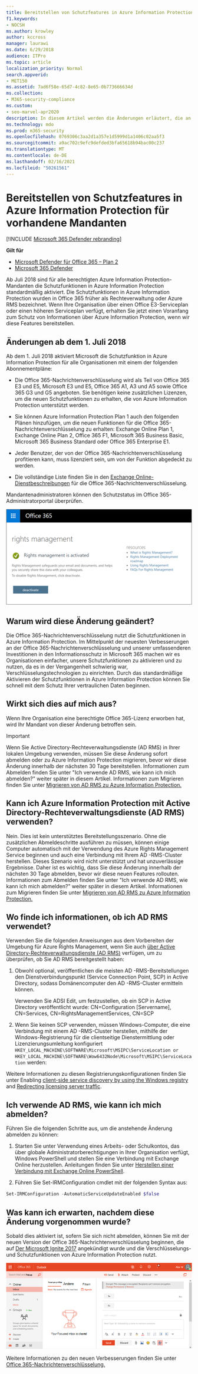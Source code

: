 ```yaml
---
title: Bereitstellen von Schutzfeatures in Azure Information Protection für vorhandene Mandanten
f1.keywords:
- NOCSH
ms.author: krowley
author: kccross
manager: laurawi
ms.date: 6/29/2018
audience: ITPro
ms.topic: article
localization_priority: Normal
search.appverid:
- MET150
ms.assetid: 7ad6f58e-65d7-4c82-8e65-0b773666634d
ms.collection:
- M365-security-compliance
ms.custom:
- seo-marvel-apr2020
description: In diesem Artikel werden die Änderungen erläutert, die an den Schutzfunktionen in Azure Information Protection vorgenommen werden.
ms.technology: mdo
ms.prod: m365-security
ms.openlocfilehash: 0769306c3aa2d1a357e1d5999d1a1406c02aa5f3
ms.sourcegitcommit: a9ac702c9efc9defded3bfa65618b94bac00c237
ms.translationtype: MT
ms.contentlocale: de-DE
ms.lasthandoff: 02/16/2021
ms.locfileid: "50261561"
---
```

# <a name="protection-features-in-azure-information-protection-rolling-out-to-existing-tenants"></a>Bereitstellen von Schutzfeatures in Azure Information Protection für vorhandene Mandanten

[!INCLUDE [Microsoft 365 Defender rebranding](../includes/microsoft-defender-for-office.md)]

**Gilt für**
- [Microsoft Defender für Office 365 – Plan 2](https://go.microsoft.com/fwlink/?linkid=2148715)
- [Microsoft 365 Defender](https://go.microsoft.com/fwlink/?linkid=2118804)

Ab Juli 2018 sind für alle berechtigten Azure Information Protection-Mandanten die Schutzfunktionen in Azure Information Protection standardmäßig aktiviert. Die Schutzfunktionen in Azure Information Protection wurden in Office 365 früher als Rechteverwaltung oder Azure RMS bezeichnet. Wenn Ihre Organisation über einen Office E3-Serviceplan oder einen höheren Serviceplan verfügt, erhalten Sie jetzt einen Voranfang zum Schutz von Informationen über Azure Information Protection, wenn wir diese Features bereitstellen.

## <a name="changes-beginning-july-1-2018"></a>Änderungen ab dem 1. Juli 2018

Ab dem 1. Juli 2018 aktiviert Microsoft die Schutzfunktion in Azure Information Protection für alle Organisationen mit einem der folgenden Abonnementpläne:

- Die Office 365-Nachrichtenverschlüsselung wird als Teil von Office 365 E3 und E5, Microsoft E3 und E5, Office 365 A1, A3 und A5 sowie Office 365 G3 und G5 angeboten. Sie benötigen keine zusätzlichen Lizenzen, um die neuen Schutzfunktionen zu erhalten, die von Azure Information Protection unterstützt werden.

- Sie können Azure Information Protection Plan 1 auch den folgenden Plänen hinzufügen, um die neuen Funktionen für die Office 365-Nachrichtenverschlüsselung zu erhalten: Exchange Online Plan 1, Exchange Online Plan 2, Office 365 F1, Microsoft 365 Business Basic, Microsoft 365 Business Standard oder Office 365 Enterprise E1.

- Jeder Benutzer, der von der Office 365-Nachrichtenverschlüsselung profitieren kann, muss lizenziert sein, um von der Funktion abgedeckt zu werden.

- Die vollständige Liste finden Sie in den [Exchange Online-Dienstbeschreibungen](https://docs.microsoft.com/office365/servicedescriptions/exchange-online-service-description/exchange-online-service-description) für die Office 365-Nachrichtenverschlüsselung.

Mandantenadministratoren können den Schutzstatus im Office 365-Administratorportal überprüfen.

![Screenshot, der zeigt, dass die Rechteverwaltung in Office 365 aktiviert ist.](../../media/303453c8-e4a5-4875-b49f-e80c3eb7b91e.png)

## <a name="why-are-we-making-this-change"></a>Warum wird diese Änderung geändert?

Die Office 365-Nachrichtenverschlüsselung nutzt die Schutzfunktionen in Azure Information Protection. Im Mittelpunkt der neuesten Verbesserungen an der Office 365-Nachrichtenverschlüsselung und unserer umfassenderen Investitionen in den Informationsschutz in Microsoft 365 machen wir es Organisationen einfacher, unsere Schutzfunktionen zu aktivieren und zu nutzen, da es in der Vergangenheit schwierig war, Verschlüsselungstechnologien zu einrichten. Durch das standardmäßige Aktivieren der Schutzfunktionen in Azure Information Protection können Sie schnell mit dem Schutz Ihrer vertraulichen Daten beginnen.

## <a name="does-this-impact-me"></a>Wirkt sich dies auf mich aus?

Wenn Ihre Organisation eine berechtigte Office 365-Lizenz erworben hat, wird Ihr Mandant von dieser Änderung betroffen sein.

> [!IMPORTANT]
> Wenn Sie Active Directory-Rechteverwaltungsdienste (AD RMS) in Ihrer lokalen Umgebung verwenden, müssen Sie diese Änderung sofort abmelden oder zu Azure Information Protection migrieren, bevor wir diese Änderung innerhalb der nächsten 30 Tage bereitstellen. Informationen zum Abmelden finden Sie unter "Ich verwende AD RMS, wie kann ich mich abmelden?" weiter später in diesem Artikel. Informationen zum Migrieren finden Sie unter [Migrieren von AD RMS zu Azure Information Protection.](https://docs.microsoft.com/azure/information-protection/plan-design/migrate-from-ad-rms-to-azure-rms)

## <a name="can-i-use-azure-information-protection-with-active-directory-rights-management-services-ad-rms"></a>Kann ich Azure Information Protection mit Active Directory-Rechteverwaltungsdienste (AD RMS) verwenden?

Nein. Dies ist kein unterstütztes Bereitstellungsszenario. Ohne die zusätzlichen Abmeldeschritte ausführen zu müssen, können einige Computer automatisch mit der Verwendung des Azure Rights Management Service beginnen und auch eine Verbindung mit Ihrem AD -RMS-Cluster herstellen. Dieses Szenario wird nicht unterstützt und hat unzuverlässige Ergebnisse. Daher ist es wichtig, dass Sie diese Änderung innerhalb der nächsten 30 Tage abmelden, bevor wir diese neuen Features rollouten. Informationen zum Abmelden finden Sie unter "Ich verwende AD RMS, wie kann ich mich abmelden?" weiter später in diesem Artikel. Informationen zum Migrieren finden Sie unter [Migrieren von AD RMS zu Azure Information Protection.](https://docs.microsoft.com/azure/information-protection/plan-design/migrate-from-ad-rms-to-azure-rms)

## <a name="how-do-i-know-if-im-using-ad-rms"></a>Wo finde ich informationen, ob ich AD RMS verwendet?

Verwenden Sie die folgenden Anweisungen aus dem Vorbereiten der Umgebung für Azure Rights Management, wenn Sie auch [über Active Directory-Rechteverwaltungsdienste (AD RMS)](https://docs.microsoft.com/azure/information-protection/deploy-use/prepare-environment-adrms) verfügen, um zu überprüfen, ob Sie AD RMS bereitgestellt haben:

1. Obwohl optional, veröffentlichen die meisten AD -RMS-Bereitstellungen den Dienstverbindungspunkt (Service Connection Point, SCP) in Active Directory, sodass Domänencomputer den AD -RMS-Cluster ermitteln können.

   Verwenden Sie ADSI Edit, um festzustellen, ob ein SCP in Active Directory veröffentlicht wurde: CN=Configuration [Servername], CN=Services, CN=RightsManagementServices, CN=SCP

2. Wenn Sie keinen SCP verwenden, müssen Windows-Computer, die eine Verbindung mit einem AD -RMS-Cluster herstellen, mithilfe der Windows-Registrierung für die clientseitige Dienstermittlung oder Lizenzierungsumleitung konfiguriert `HKEY_LOCAL_MACHINE\SOFTWARE\Microsoft\MSIPC\ServiceLocation or HKEY_LOCAL_MACHINE\SOFTWARE\Wow6432Node\Microsoft\MSIPC\ServiceLocation` werden:

Weitere Informationen zu diesen Registrierungskonfigurationen finden Sie unter Enabling [client-side service discovery by using the Windows registry](https://docs.microsoft.com/azure/information-protection/rms-client/client-deployment-notes#enabling-client-side-service-discovery-by-using-the-windows-registry) and [Redirecting licensing server traffic](https://docs.microsoft.com/azure/information-protection/rms-client/client-deployment-notes#redirecting-licensing-server-traffic).

## <a name="i-use-ad-rms-how-do-i-opt-out"></a>Ich verwende AD RMS, wie kann ich mich abmelden?

Führen Sie die folgenden Schritte aus, um die anstehende Änderung abmelden zu können:

1. Starten Sie unter Verwendung eines Arbeits- oder Schulkontos, das über globale Administratorberechtigungen in Ihrer Organisation verfügt, Windows PowerShell und stellen Sie eine Verbindung mit Exchange Online herzustellen. Anleitungen finden Sie unter [Herstellen einer Verbindung mit Exchange Online PowerShell](https://docs.microsoft.com/powershell/exchange/connect-to-exchange-online-powershell).

2. Führen Sie Set-IRMConfiguration cmdlet mit der folgenden Syntax aus:

  ```powershell
  Set-IRMConfiguration -AutomaticServiceUpdateEnabled $false
  ```

## <a name="what-can-i-expect-after-this-change-has-been-made"></a>Was kann ich erwarten, nachdem diese Änderung vorgenommen wurde?

Sobald dies aktiviert ist, sofern Sie sich nicht abmelden, können Sie mit der neuen Version der Office 365-Nachrichtenverschlüsselung beginnen, die auf [Der Microsoft Ignite 2017](https://techcommunity.microsoft.com/t5/Security-Privacy-and-Compliance/Email-Encryption-and-Rights-Protection/ba-p/110801) angekündigt wurde und die Verschlüsselungs- und Schutzfunktionen von Azure Information Protection nutzt.

![Screenshot einer OME-geschützten Nachricht in Outlook im Web.](../../media/599ca9e7-c05a-429e-ae8d-359f1291a3d8.png)

Weitere Informationen zu den neuen Verbesserungen finden Sie unter [Office 365-Nachrichtenverschlüsselung.](../../compliance/ome.md)
